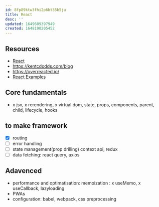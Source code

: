 ```yaml
---
id: 8fp89ktw3fhi2p6bt35b5ju
title: React
desc: ''
updated: 1649609397949
created: 1648190205452
---
```


## Resources

- [React](https://sapient.udemy.com/course/complete-react-developer-zero-to-mastery/)
- https://kentcdodds.com/blog
- https://overreacted.io/
- [React Examples](https://reactjsexample.com/)

## Core fundamentals
- x jsx, x rerendering, x virtual dom, state, props, components, parent, child, lifecycle, hooks 
## to make framework
- [x] routing
- [ ] error handling
- [ ] state management(prop drilling) context api, redux
- [ ] data fetching: react query, axios

## Adavenced
- performance and optimatisation: memoization : x useMemo, x useCallback, lazyloading
- PWAs
- configuration: babel, webpack, css preprocessing
